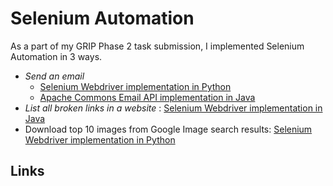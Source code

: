 # Selenium Automation
As a part of my GRIP Phase 2 task submission, I implemented Selenium Automation in 3 ways.

* _Send an email_
  * [Selenium Webdriver implementation in Python](https://github.com/NehaTirumalasetti/SparksPhase2/blob/master/sparksel/send_email.py)
  * [Apache Commons Email API implementation in Java](https://github.com/NehaTirumalasetti/SparksPhase2/blob/master/SparksEmail/src/test/java/demo/Sel.java)
* _List all broken links in a website_ : [Selenium Webdriver implementation in Java](https://github.com/NehaTirumalasetti/SparksPhase2/blob/master/SparksEmail/src/test/java/demo/Sel.java)
* Download top 10 images from Google Image search results: [Selenium Webdriver implementation in Python](https://github.com/NehaTirumalasetti/SparksPhase2/blob/master/sparksel/image_downloader.py)

## Links
